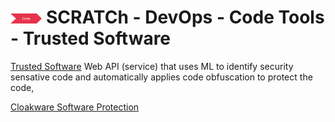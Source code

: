 # <img src="../../../images/code.png" alt ='code'  width="10%" > SCRATCh - DevOps - Code Tools - Trusted Software

 [Trusted Software]  Web API (service) that uses ML to identify security sensative code and automatically applies code obfuscation to protect the code,

[Cloakware Software Protection]


[Trusted Software]: https://irdeto.com/trusted-software/ 
[Cloakware Software Protection]: https://irdeto.com/cloakware-software-protection/
